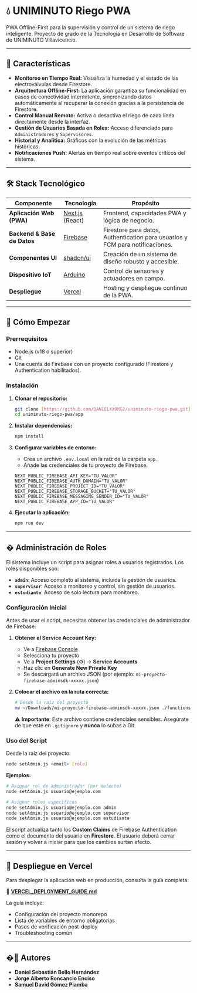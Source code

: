 # 💧 UNIMINUTO Riego PWA

PWA Offline-First para la supervisión y control de un sistema de riego inteligente. Proyecto de grado de la Tecnología en Desarrollo de Software de UNIMINUTO Villavicencio.

---

## 🎯 Características

- **Monitoreo en Tiempo Real:** Visualiza la humedad y el estado de las electroválvulas desde Firestore.
- **Arquitectura Offline-First:** La aplicación garantiza su funcionalidad en casos de conectividad intermitente, sincronizando datos automáticamente al recuperar la conexión gracias a la persistencia de Firestore.
- **Control Manual Remoto:** Activa o desactiva el riego de cada línea directamente desde la interfaz.
- **Gestión de Usuarios Basada en Roles:** Acceso diferenciado para `Administradores` y `Supervisores`.
- **Historial y Analítica:** Gráficos con la evolución de las métricas históricas.
- **Notificaciones Push:** Alertas en tiempo real sobre eventos críticos del sistema.

---

## 🛠️ Stack Tecnológico

| Componente                  | Tecnología                               | Propósito                                                                     |
| --------------------------- | ---------------------------------------- | ----------------------------------------------------------------------------- |
| **Aplicación Web (PWA)**    | [Next.js](https://nextjs.org/) (React)   | Frontend, capacidades PWA y lógica de negocio.                                |
| **Backend & Base de Datos** | [Firebase](https://firebase.google.com/) | Firestore para datos, Authentication para usuarios y FCM para notificaciones. |
| **Componentes UI**          | [shadcn/ui](https://ui.shadcn.com/)      | Creación de un sistema de diseño robusto y accesible.                         |
| **Dispositivo IoT**         | [Arduino](https://www.arduino.cc/)       | Control de sensores y actuadores en campo.                                    |
| **Despliegue**              | [Vercel](https://vercel.com/)            | Hosting y despliegue continuo de la PWA.                                      |

---

## 🚀 Cómo Empezar

### Prerrequisitos

- Node.js (v18 o superior)
- Git
- Una cuenta de Firebase con un proyecto configurado (Firestore y Authentication habilitados).

### Instalación

1.  **Clonar el repositorio:**

    ```bash
    git clone [https://github.com/DANIELXXOMG2/uniminuto-riego-pwa.git](https://github.com/DANIELXXOMG2/uniminuto-riego-pwa.git)
    cd uniminuto-riego-pwa/app
    ```

2.  **Instalar dependencias:**

    ```bash
    npm install
    ```

3.  **Configurar variables de entorno:**
    - Crea un archivo `.env.local` en la raíz de la carpeta `app`.
    - Añade las credenciales de tu proyecto de Firebase.

    ```
    NEXT_PUBLIC_FIREBASE_API_KEY="TU_VALOR"
    NEXT_PUBLIC_FIREBASE_AUTH_DOMAIN="TU_VALOR"
    NEXT_PUBLIC_FIREBASE_PROJECT_ID="TU_VALOR"
    NEXT_PUBLIC_FIREBASE_STORAGE_BUCKET="TU_VALOR"
    NEXT_PUBLIC_FIREBASE_MESSAGING_SENDER_ID="TU_VALOR"
    NEXT_PUBLIC_FIREBASE_APP_ID="TU_VALOR"
    ```

4.  **Ejecutar la aplicación:**
    ```bash
    npm run dev
    ```

---

## � Administración de Roles

El sistema incluye un script para asignar roles a usuarios registrados. Los roles disponibles son:

- **`admin`**: Acceso completo al sistema, incluida la gestión de usuarios.
- **`supervisor`**: Acceso a monitoreo y control, sin gestión de usuarios.
- **`estudiante`**: Acceso de solo lectura para monitoreo.

### Configuración Inicial

Antes de usar el script, necesitas obtener las credenciales de administrador de Firebase:

1. **Obtener el Service Account Key:**
   - Ve a [Firebase Console](https://console.firebase.google.com/)
   - Selecciona tu proyecto
   - Ve a **Project Settings** (⚙️) → **Service Accounts**
   - Haz clic en **Generate New Private Key**
   - Se descargará un archivo JSON (por ejemplo: `mi-proyecto-firebase-adminsdk-xxxxx.json`)

2. **Colocar el archivo en la ruta correcta:**

   ```bash
   # Desde la raíz del proyecto
   mv ~/Downloads/mi-proyecto-firebase-adminsdk-xxxxx.json ./functions/serviceAccountKey.json
   ```

   ⚠️ **Importante**: Este archivo contiene credenciales sensibles. Asegúrate de que esté en `.gitignore` y **nunca** lo subas a Git.

### Uso del Script

Desde la raíz del proyecto:

```bash
node setAdmin.js <email> [role]
```

**Ejemplos:**

```bash
# Asignar rol de administrador (por defecto)
node setAdmin.js usuario@ejemplo.com

# Asignar roles específicos
node setAdmin.js usuario@ejemplo.com admin
node setAdmin.js usuario@ejemplo.com supervisor
node setAdmin.js usuario@ejemplo.com estudiante
```

El script actualiza tanto los **Custom Claims** de Firebase Authentication como el documento del usuario en **Firestore**. El usuario deberá cerrar sesión y volver a iniciar para que los cambios surtan efecto.

---

## 🚀 Despliegue en Vercel

Para desplegar la aplicación web en producción, consulta la guía completa:

📄 **[VERCEL_DEPLOYMENT_GUIDE.md](./apps/web/VERCEL_DEPLOYMENT_GUIDE.md)**

La guía incluye:

- Configuración del proyecto monorepo
- Lista de variables de entorno obligatorias
- Pasos de verificación post-deploy
- Troubleshooting común

---

## �👥 Autores

- **Daniel Sebastián Bello Hernández**
- **Jorge Alberto Roncancio Enciso**
- **Samuel David Gómez Piamba**
